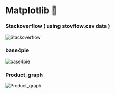 # Matplotlib 📑 
### Stackoverflow ( using stovflow.csv data ) 
![Stackoverflow](https://github.com/Meshojs/Matplotlib/assets/135548876/610f6ce3-5490-4890-852b-97be1aea99d4)
### base4pie
![base4pie](https://github.com/Meshojs/Matplotlib/assets/135548876/16199969-d20d-4339-96e7-31b7527941c2)
### Product_graph
![Product_graph](https://github.com/Meshojs/Matplotlib/assets/135548876/4bcabdd6-08cd-4096-8a49-6f49f8b9fc4e)

